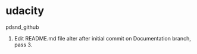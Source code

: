 # udacity
pdsnd_github
1. Edit README.md file alter after initial commit on Documentation branch, pass 3.


